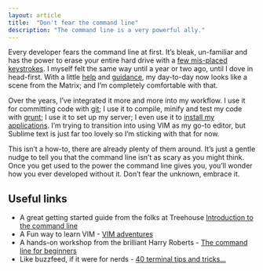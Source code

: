 ```yaml
---
layout: article
title:  "Don't fear the command line"
description: "The command line is a very powerful ally."
---
```


Every developer fears the command line at first. It’s bleak, un-familiar and has the power to erase your entire hard drive with a [few mis-placed keystrokes](http://youtu.be/8dhp_20j0Ys). I myself felt the same way until a year or two ago, until I dove in head-first. With a little [help](https://twitter.com/jamiecurle) and [guidance](https://twitter.com/anthonysterling), my day-to-day now looks like a scene from the Matrix; and I’m completely comfortable with that.

Over the years, I’ve integrated it more and more into my workflow. I use it for committing code with [git](http://git-scm.com/); I use it to compile, minify and test my code with [grunt](http://gruntjs.com/); I use it to set up my server; I even use it to [install my applications](https://github.com/caskroom/homebrew-cask). I’m trying to transition into using VIM as my go-to editor, but Sublime text is just far too lovely so I’m sticking with that for now.

This isn’t a how-to, there are already plenty of them around. It’s just a gentle nudge to tell you that the command line isn’t as scary as you might think. Once you get used to the power the command line gives you, you’ll wonder how you ever developed without it. Don’t fear the unknown, embrace it.

## Useful links
- A great getting started guide from the folks at Treehouse [Introduction to the command line](http://blog.teamtreehouse.com/introduction-to-the-mac-os-x-command-line)
- A Fun way to learn VIM - [VIM adventures](http://vim-adventures.com/)
- A hands-on workshop from the brilliant Harry Roberts - [The command line for beginners](http://2014.industryconf.com/workshops/#harry)
- Like buzzfeed, if it were for nerds - [40 terminal tips and tricks&hellip;](http://computers.tutsplus.com/tutorials/40-terminal-tips-and-tricks-you-never-thought-you-needed--mac-51192)
